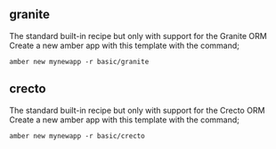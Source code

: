 
## granite

The standard built-in recipe but only with support for the Granite ORM
Create a new amber app with this template with the command;

```
amber new mynewapp -r basic/granite
```

## crecto

The standard built-in recipe but only with support for the Crecto ORM
Create a new amber app with this template with the command;

```
amber new mynewapp -r basic/crecto
```
